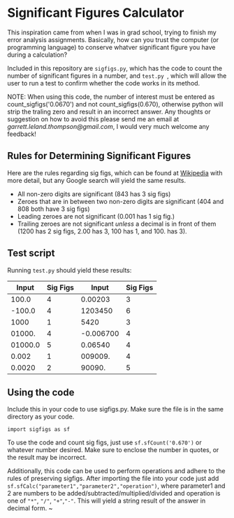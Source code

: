 # Significant Figures Calculator

This inspiration came from when I was in grad school, trying to finish my error analysis assignments. Basically, how can you trust the computer (or programming language) to conserve whatver significant figure you have during a calculation?

 Included in this repository are `sigfigs.py`, which has the code to count the number of significant figures in a number, and `test.py `, which will allow the user to run a test to confirm whether the code works in its method.
 
NOTE: When using this code, the number of interest must be entered as count_sigfigs('0.0670') and not count_sigfigs(0.670), otherwise python will strip the traling zero and result in an incorrect answer. Any thoughts or suggestion on how to avoid this please send me an email at _garrett.leland.thompson@gmail.com_, I would very much welcome any feedback!


## Rules for Determining Significant Figures

Here are the rules regarding sig figs, which can be found at [Wikipedia](https://en.wikipedia.org/wiki/Significant_figures) with more detail, but any Google search will yield the same results.

 - All non-zero digits are significant (843 has 3 sig figs)
 - Zeroes that are in between two non-zero digits are significant (404 and 808 both have 3 sig figs)
 - Leading zeroes are not significant (0.001 has 1 sig fig.)
 - Trailing zeroes are not significant *unless* a decimal is in front of them (1200 has 2 sig figs, 2.00 has 3, 100 has 1, and 100. has 3).
 
 
 
## Test script 
 
 Running `test.py` should yield these results:
 
|Input| Sig Figs|Input |Sig Figs|
|---|---|---|---|
|100.0  | 4| 0.00203  | 3|
|-100.0 | 4| 1203450  | 6|
|1000   | 1| 5420     | 3|
|01000. | 4| -0.006700| 4|
|01000.0| 5| 0.06540  | 4|
|0.002  | 1| 009009.  | 4|
|0.0020 | 2| 90090.   | 5|




## Using the code

Include this in your code to use sigfigs.py. Make sure the file is in the same directory as your code.

`import sigfigs as sf`

To use the code and count sig figs, just use `sf.sfCount('0.670')` or whatever number desired. Make sure to enclose the number in quotes, or the result may be incorrect.

Additionally, this code can be used to perform operations and adhere to the rules of preserving sigfigs. After importing the file into your code just add `sf.sfCalc("parameter1","parameter2","operation")`, where parameter1 and 2 are numbers to be added/subtracted/multiplied/divided and operation is one of `"*"`, `"/"`, `"+"`,`"-"`. This will yield a string result of the answer in decimal form.
~

